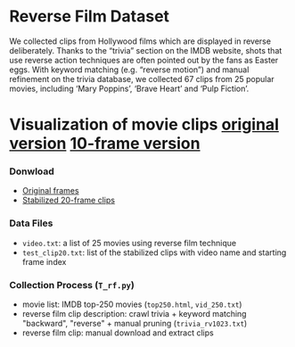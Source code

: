 Reverse Film Dataset
===
We collected clips from Hollywood films which are displayed in reverse deliberately. 
Thanks to the “trivia” section on the IMDB website, shots that use reverse action techniques are often pointed out by the fans as Easter eggs. 
With keyword matching (e.g. “reverse motion”) and manual refinement on the trivia database, 
we collected 67 clips from 25 popular movies, including ‘Mary Poppins’, ‘Brave Heart’ and ‘Pulp Fiction’.

Visualization of movie clips [original version](http://vision03.csail.mit.edu/manip/data/imdb/T_movie_gif10.htm)
[10-frame version](http://vision03.csail.mit.edu/manip/data/imdb/T_movie_gif10.htm)
=======
### Donwload
- [Original frames]()
- [Stabilized 20-frame clips]()

### Data Files
- `video.txt`: a list of 25 movies using reverse film technique
- `test_clip20.txt`: list of the stabilized clips with video name and starting frame index


### Collection Process (`T_rf.py`)
- movie list: IMDB top-250 movies (`top250.html`, `vid_250.txt`)
- reverse film clip description: crawl trivia + keyword matching "backward", "reverse" + manual pruning (`trivia_rv1023.txt`)
- reverse film clip: manual download and extract clips

